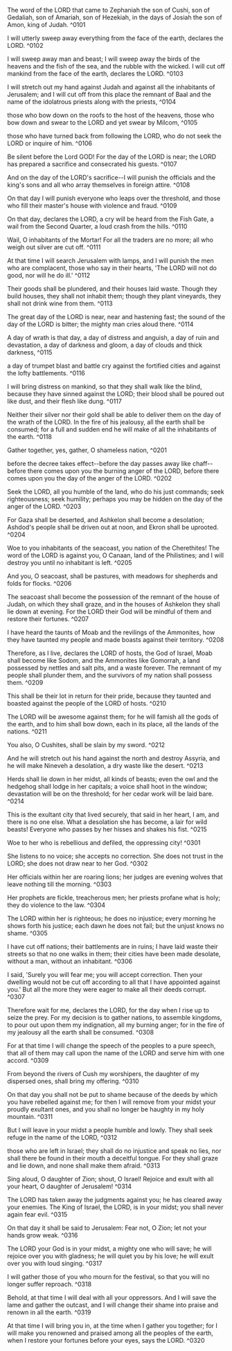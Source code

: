 The word of the LORD that came to Zephaniah the son of Cushi, son of Gedaliah, son of Amariah, son of Hezekiah, in the days of Josiah the son of Amon, king of Judah. ^0101

I will utterly sweep away everything from the face of the earth, declares the LORD. ^0102

I will sweep away man and beast; I will sweep away the birds of the heavens and the fish of the sea, and the rubble with the wicked. I will cut off mankind from the face of the earth, declares the LORD. ^0103

I will stretch out my hand against Judah and against all the inhabitants of Jerusalem; and I will cut off from this place the remnant of Baal and the name of the idolatrous priests along with the priests, ^0104

those who bow down on the roofs to the host of the heavens, those who bow down and swear to the LORD and yet swear by Milcom, ^0105

those who have turned back from following the LORD, who do not seek the LORD or inquire of him. ^0106

Be silent before the Lord GOD! For the day of the LORD is near; the LORD has prepared a sacrifice and consecrated his guests. ^0107

And on the day of the LORD's sacrifice--I will punish the officials and the king's sons and all who array themselves in foreign attire. ^0108

On that day I will punish everyone who leaps over the threshold, and those who fill their master's house with violence and fraud. ^0109

On that day, declares the LORD, a cry will be heard from the Fish Gate, a wail from the Second Quarter, a loud crash from the hills. ^0110

Wail, O inhabitants of the Mortar! For all the traders are no more; all who weigh out silver are cut off. ^0111

At that time I will search Jerusalem with lamps, and I will punish the men who are complacent, those who say in their hearts, 'The LORD will not do good, nor will he do ill.' ^0112

Their goods shall be plundered, and their houses laid waste. Though they build houses, they shall not inhabit them; though they plant vineyards, they shall not drink wine from them. ^0113

The great day of the LORD is near, near and hastening fast; the sound of the day of the LORD is bitter; the mighty man cries aloud there. ^0114

A day of wrath is that day, a day of distress and anguish, a day of ruin and devastation, a day of darkness and gloom, a day of clouds and thick darkness, ^0115

a day of trumpet blast and battle cry against the fortified cities and against the lofty battlements. ^0116

I will bring distress on mankind, so that they shall walk like the blind, because they have sinned against the LORD; their blood shall be poured out like dust, and their flesh like dung. ^0117

Neither their silver nor their gold shall be able to deliver them on the day of the wrath of the LORD. In the fire of his jealousy, all the earth shall be consumed; for a full and sudden end he will make of all the inhabitants of the earth. ^0118


Gather together, yes, gather, O shameless nation, ^0201

before the decree takes effect--before the day passes away like chaff--before there comes upon you the burning anger of the LORD, before there comes upon you the day of the anger of the LORD. ^0202

Seek the LORD, all you humble of the land, who do his just commands; seek righteousness; seek humility; perhaps you may be hidden on the day of the anger of the LORD. ^0203

For Gaza shall be deserted, and Ashkelon shall become a desolation; Ashdod's people shall be driven out at noon, and Ekron shall be uprooted. ^0204

Woe to you inhabitants of the seacoast, you nation of the Cherethites! The word of the LORD is against you, O Canaan, land of the Philistines; and I will destroy you until no inhabitant is left. ^0205

And you, O seacoast, shall be pastures, with meadows for shepherds and folds for flocks. ^0206

The seacoast shall become the possession of the remnant of the house of Judah, on which they shall graze, and in the houses of Ashkelon they shall lie down at evening. For the LORD their God will be mindful of them and restore their fortunes. ^0207

I have heard the taunts of Moab and the revilings of the Ammonites, how they have taunted my people and made boasts against their territory. ^0208

Therefore, as I live, declares the LORD of hosts, the God of Israel, Moab shall become like Sodom, and the Ammonites like Gomorrah, a land possessed by nettles and salt pits, and a waste forever. The remnant of my people shall plunder them, and the survivors of my nation shall possess them. ^0209

This shall be their lot in return for their pride, because they taunted and boasted against the people of the LORD of hosts. ^0210

The LORD will be awesome against them; for he will famish all the gods of the earth, and to him shall bow down, each in its place, all the lands of the nations. ^0211

You also, O Cushites, shall be slain by my sword. ^0212

And he will stretch out his hand against the north and destroy Assyria, and he will make Nineveh a desolation, a dry waste like the desert. ^0213

Herds shall lie down in her midst, all kinds of beasts; even the owl and the hedgehog shall lodge in her capitals; a voice shall hoot in the window; devastation will be on the threshold; for her cedar work will be laid bare. ^0214

This is the exultant city that lived securely, that said in her heart, I am, and there is no one else. What a desolation she has become, a lair for wild beasts! Everyone who passes by her hisses and shakes his fist. ^0215


Woe to her who is rebellious and defiled, the oppressing city! ^0301

She listens to no voice; she accepts no correction. She does not trust in the LORD; she does not draw near to her God. ^0302

Her officials within her are roaring lions; her judges are evening wolves that leave nothing till the morning. ^0303

Her prophets are fickle, treacherous men; her priests profane what is holy; they do violence to the law. ^0304

The LORD within her is righteous; he does no injustice; every morning he shows forth his justice; each dawn he does not fail; but the unjust knows no shame. ^0305

I have cut off nations; their battlements are in ruins; I have laid waste their streets so that no one walks in them; their cities have been made desolate, without a man, without an inhabitant. ^0306

I said, 'Surely you will fear me; you will accept correction. Then your dwelling would not be cut off according to all that I have appointed against you.' But all the more they were eager to make all their deeds corrupt. ^0307

Therefore wait for me, declares the LORD, for the day when I rise up to seize the prey. For my decision is to gather nations, to assemble kingdoms, to pour out upon them my indignation, all my burning anger; for in the fire of my jealousy all the earth shall be consumed. ^0308

For at that time I will change the speech of the peoples to a pure speech, that all of them may call upon the name of the LORD and serve him with one accord. ^0309

From beyond the rivers of Cush my worshipers, the daughter of my dispersed ones, shall bring my offering. ^0310

On that day you shall not be put to shame because of the deeds by which you have rebelled against me; for then I will remove from your midst your proudly exultant ones, and you shall no longer be haughty in my holy mountain. ^0311

But I will leave in your midst a people humble and lowly. They shall seek refuge in the name of the LORD, ^0312

those who are left in Israel; they shall do no injustice and speak no lies, nor shall there be found in their mouth a deceitful tongue. For they shall graze and lie down, and none shall make them afraid. ^0313

Sing aloud, O daughter of Zion; shout, O Israel! Rejoice and exult with all your heart, O daughter of Jerusalem! ^0314

The LORD has taken away the judgments against you; he has cleared away your enemies. The King of Israel, the LORD, is in your midst; you shall never again fear evil. ^0315

On that day it shall be said to Jerusalem: Fear not, O Zion; let not your hands grow weak. ^0316

The LORD your God is in your midst, a mighty one who will save; he will rejoice over you with gladness; he will quiet you by his love; he will exult over you with loud singing. ^0317

I will gather those of you who mourn for the festival, so that you will no longer suffer reproach. ^0318

Behold, at that time I will deal with all your oppressors. And I will save the lame and gather the outcast, and I will change their shame into praise and renown in all the earth. ^0319

At that time I will bring you in, at the time when I gather you together; for I will make you renowned and praised among all the peoples of the earth, when I restore your fortunes before your eyes, says the LORD. ^0320